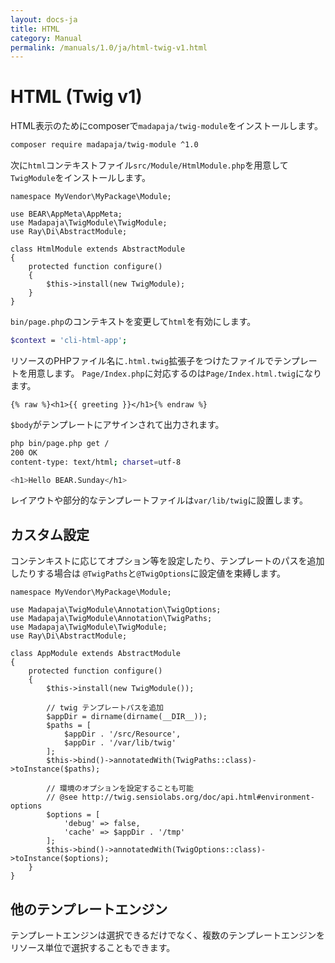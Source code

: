 ```yaml
---
layout: docs-ja
title: HTML
category: Manual
permalink: /manuals/1.0/ja/html-twig-v1.html
---
```


# HTML (Twig v1)

HTML表示のためにcomposerで`madapaja/twig-module`をインストールします。

```bash
composer require madapaja/twig-module ^1.0
```

次に`html`コンテキストファイル`src/Module/HtmlModule.php`を用意して`TwigModule`をインストールします。

```php?start_inline
namespace MyVendor\MyPackage\Module;

use BEAR\AppMeta\AppMeta;
use Madapaja\TwigModule\TwigModule;
use Ray\Di\AbstractModule;

class HtmlModule extends AbstractModule
{
    protected function configure()
    {
        $this->install(new TwigModule);
    }
}
```

`bin/page.php`のコンテキストを変更して`html`を有効にします。

```bash
$context = 'cli-html-app';
```
リソースのPHPファイル名に`.html.twig`拡張子をつけたファイルでテンプレートを用意します。
`Page/Index.php`に対応するのは`Page/Index.html.twig`になります。

```
{% raw %}<h1>{{ greeting }}</h1>{% endraw %}
```

`$body`がテンプレートにアサインされて出力されます。

```bash
php bin/page.php get /
200 OK
content-type: text/html; charset=utf-8

<h1>Hello BEAR.Sunday</h1>
```

レイアウトや部分的なテンプレートファイルは`var/lib/twig`に設置します。

## カスタム設定

コンテンキストに応じてオプション等を設定したり、テンプレートのパスを追加したりする場合は
`@TwigPaths`と`@TwigOptions`に設定値を束縛します。

```php?start_inline
namespace MyVendor\MyPackage\Module;

use Madapaja\TwigModule\Annotation\TwigOptions;
use Madapaja\TwigModule\Annotation\TwigPaths;
use Madapaja\TwigModule\TwigModule;
use Ray\Di\AbstractModule;

class AppModule extends AbstractModule
{
    protected function configure()
    {
        $this->install(new TwigModule());

        // twig テンプレートパスを追加
        $appDir = dirname(dirname(__DIR__));
        $paths = [
            $appDir . '/src/Resource',
            $appDir . '/var/lib/twig'
        ];
        $this->bind()->annotatedWith(TwigPaths::class)->toInstance($paths);

        // 環境のオプションを設定することも可能
        // @see http://twig.sensiolabs.org/doc/api.html#environment-options
        $options = [
            'debug' => false,
            'cache' => $appDir . '/tmp'
        ];
        $this->bind()->annotatedWith(TwigOptions::class)->toInstance($options);
    }
}
```

## 他のテンプレートエンジン

テンプレートエンジンは選択できるだけでなく、複数のテンプレートエンジンをリソース単位で選択することもできます。
